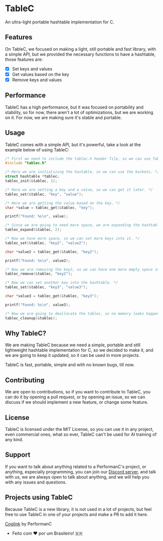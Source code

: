 # TableC

An ultra-light portable hashtable implementation for C.

## Features

On TableC, we focused on making a light, still portable and fast library, with a simple API, but we provided the necessary functions to have a hashtable, those features are:

- [x] Set keys and values
- [x] Get values based on the key
- [x] Remove keys and values

## Performance

TableC has a high performance, but it was focused on portability and stability, so for now, there aren't a lot of optimizations, but we are working on it. For now, we are making sure it's stable and portable.

## Usage

TableC comes with a simple API, but it's powerful, take a look at the example below of using TableC:

```c
/* First we need to include the tablec.h header file, so we can use TableC's functions. */
#include "tablec.h"

/* Here we are initializing the hastable, so we can use the buckets. */
struct hashtable *tablec;
tablec_init(&tablec, 1);

/* Here we are setting a key and a value, so we can get it later. */
tablec_set(&tablec, "key", "value");

/* Here we are getting the value based on the key. */
char *value = tablec_get(&tablec, "key");

printf("Found: %s\n", value);

/* Since we are going to need more space, we are expanding the hashtable, so we can add more keys into it. */
tablec_expand(&tablec, 2);

/* Now we have more space, so we can set more keys into it. */
tablec_set(&tablec, "key2", "value2");

char *value2 = tablec_get(&tablec, "key2");

printf("Found: %s\n", value2);

/* Now we are removing the key2, so we can have one more empty space into the bucket. */
tablec_remove(&tablec, "key2");

/* Now we can set another key into the hashtable. */
tablec_set(&tablec, "key3", "value3");

char *value3 = tablec_get(&tablec, "key3");

printf("Found: %s\n", value3);

/* Now we are going to deallocate the tablec, so no memory leaks happen. */
tablec_cleanup(&tablec);
```

## Why TableC?

We are making TableC because we need a simple, portable and still lightweight hashtable implementation for C, so we decided to make it, and we are going to keep it updated, so it can be used in more projects.

TableC is fast, portable, simple and with no known bugs, till now.

## Contributing

We are open to contributions, so if you want to contribute to TableC, you can do it by opening a pull request, or by opening an issue, so we can discuss if we should implement a new feature, or change some feature.

## License

TableC is licensed under the MIT License, so you can use it in any project, even commercial ones, what so ever, TableC can't be used for AI training of any kind.

## Support

If you want to talk about anything related to a PerformanC's project, or anything, especially programming, you can join our [Discord server](https://discord.gg/uPveNfTuCJ), and talk with us, we are always open to talk about anything, and we will help you with any issues and questions.

## Projects using TableC

Because TableC is a new library, it is not used in a lot of projects, but feel free to use TableC in one of your projects and make a PR to add it here.

[Coglink](https://github.com/PerformanC/Coglink) by PerformanC

* Feito com :heart: por um Brasileiro! 🇧🇷